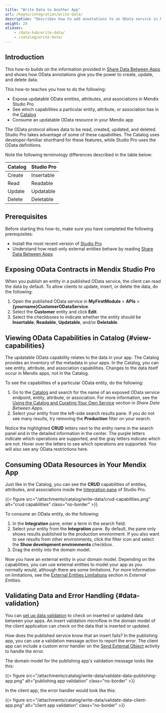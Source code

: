 ```yaml
---
title: "Write Data to Another App"
url: /howto/integration/write-data/
description: "Describes how to add annotations to an OData service in Mendix Studio Pro, see external entities with these features in the Catalog, and use them to build your app."
weight: 20
aliases:
    - /data-hub/write-data/
    - /catalog/write-data/
---
```


## Introduction

This how-to builds on the information provided in [Share Data Between Apps](/howto/integration/share-data/) and shows how OData annotations give you the power to create, update, and delete data.

This how-to teaches you how to do the following:

* Expose updatable OData entities, attributes, and associations in Mendix Studio Pro
* See which capabilities a particular entity, attribute, or association has in the [Catalog](https://catalog.mendix.com/)
* Consume an updatable OData resource in your Mendix app

The OData protocol allows data to be read, created, updated, and deleted. Studio Pro takes advantage of some of these capabilities. The Catalog uses developer-familiar shorthand for these features, while Studio Pro uses the OData definitions.

Note the following terminology differences described in the table below:

| Catalog | Studio Pro |
| -------- | ---------- |
| Create   | Insertable |
| Read     | Readable   |
| Update   | Updatable  |
| Delete   | Deletable  |

## Prerequisites

Before starting this how-to, make sure you have completed the following prerequisites:

* Install the most recent version of [Studio Pro](https://marketplace.mendix.com/link/studiopro/)
* Understand how read-only external entities behave by reading [Share Data Between Apps](/howto/integration/share-data/)

## Exposing OData Contracts in Mendix Studio Pro

When you publish an entity in a published OData service, the client can read the data by default. To allow clients to update, insert, or delete the data, do the following:

1. Open the published OData service in **MyFirstModule** > **APIs** > **{yourname}CustomerODataService**.
2. Select the **Customer** entity and click **Edit**.
3. Select the checkboxes to indicate whether the entity should be **Insertable**, **Readable**, **Updatable**, and/or **Deletable**.

## Viewing OData Capabilities in Catalog {#view-capabilities}

The updatable OData capability relates to the data in your app. The Catalog provides an inventory of the metadata in your apps. In the Catalog, you can see entity, attribute, and association capabilities. Changes to the data itself occur in Mendix apps, not in the Catalog.

To see the capabilities of a particular OData entity, do the following: 

1. Go to the [Catalog](https://catalog.mendix.com/) and search for the name of an exposed OData service endpoint, entity, attribute, or association. For more information, see the [Using the Catalog and Curating Your Own Service](/howto/integration/share-data/#use-and-curate) section in *Share Data Between Apps*.
2. Select your entity from the left-side search results pane. If you do not see many results, try removing the **Production** filter on your search.

Notice the highlighted **CRUD** letters next to the entity name in the search panel and in the detailed information in the center. The purple letters indicate which operations are supported, and the gray letters indicate which are not. Hover over the letters to see which operations are supported. You will also see any OData restrictions here.

## Consuming OData Resources in Your Mendix App

Just like in the Catalog, you can see the **CRUD** capabilities of entities, attributes, and associations inside the [Integration pane](/refguide/integration-pane/) of Studio Pro.

{{< figure src="/attachments/catalog/write-data/crud-capabilities.png" alt="crud capabilities" class="no-border" >}}

To consume an OData entity, do the following:

1. In the **Integration** pane, enter a term in the search field. 
2. Select your entity from the **Integration** pane. By default, the pane only shows results published to the production environment. If you also want to see results from other environments, click the filter icon and select the **Show development environments** checkbox.
3. Drag the entity into the domain model.

Now you have an external entity in your domain model. Depending on the capabilities, you can use external entities to model your app as you normally would, although there are some limitations. For more information on limitations, see the [External Entities Limitations](/refguide/external-entities/#limitations) section in *External Entities*. 

## Validating Data and Error Handling {#data-validation}

You can [set up data validation](/refguide/setting-up-data-validation/) to check on inserted or updated data between your apps. An insert validation microflow in the domain model of the client application can check on the data that is inserted or updated.

How does the published service know that an insert fails? In the publishing app, you can use a validation message action to report the error. The client app can include a custom error handler on the [Send External Object](/refguide/send-external-object/) activity to handle the error.

The domain model for the publishing app's validation message looks like this:

{{< figure src="/attachments/catalog/write-data/validate-data-publishing-app.png" alt="publishing app validation" class="no-border" >}}

In the client app, the error handler would look like this:

{{< figure src="/attachments/catalog/write-data/validate-data-client-app.png" alt="client app validation" class="no-border" >}}
